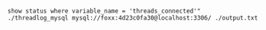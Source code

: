 #
    show status where variable_name = 'threads_connected'"
    ./threadlog_mysql mysql://foxx:4d23c0fa30@localhost:3306/ ./output.txt
